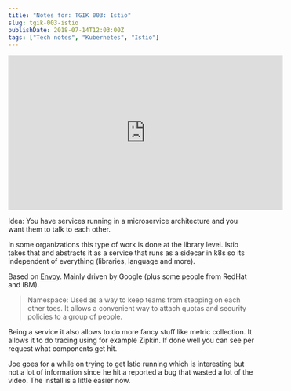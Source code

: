 ```yaml
---
title: "Notes for: TGIK 003: Istio"
slug: tgik-003-istio
publishDate: 2018-07-14T12:03:00Z
tags: ["Tech notes", "Kubernetes", "Istio"]
---
```


<iframe width="560" height="315" src="https://www.youtube.com/embed/WnDG-5cvEew" title="YouTube video player" frameborder="0" allow="accelerometer; autoplay; clipboard-write; encrypted-media; gyroscope; picture-in-picture" allowfullscreen></iframe>

Idea: You have services running in a microservice architecture and you want them to talk to each other.

In some organizations this type of work is done at the library level. Istio takes that and abstracts it as a service that runs as a sidecar in k8s so its independent of everything (libraries, language and more).

Based on [Envoy](https://www.envoyproxy.io/). Mainly driven by Google (plus some people from RedHat and IBM).

> Namespace: Used as a way to keep teams from stepping on each other toes. It allows a convenient way to attach quotas and security policies to a group of people.

Being a service it also allows to do more fancy stuff like metric collection. It allows it to do tracing using for example Zipkin. If done well you can see per request what components get hit.

Joe goes for a while on trying to get Istio running which is interesting but not a lot of information since he hit a reported a bug that wasted a lot of the video. The install is a little easier now.
